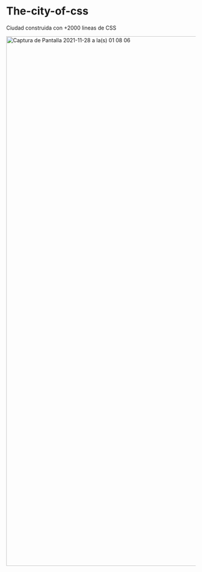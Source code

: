 # The-city-of-css
Ciudad construida con +2000 lineas de CSS 

<img width="1406" alt="Captura de Pantalla 2021-11-28 a la(s) 01 08 06" src="https://user-images.githubusercontent.com/70720945/143729216-f57ea772-6427-48b8-82be-a3d4a8aaf396.png">
